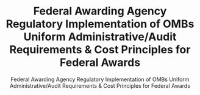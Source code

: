 ---
layout: resources-landing
title: "Federal Awarding Agency Regulatory Implementation of OMBs Uniform Administrative/Audit Requirements & Cost Principles for Federal Awards"
subtitle: "Federal Awarding Agency Regulatory Implementation of OMBs Uniform Administrative/Audit Requirements & Cost Principles for Federal Awards"
external_link: https://www.federalregister.gov/documents/2014/12/19/2014-28697/federal-awarding-agency-regulatory-implementation-of-office-of-management-and-budgets-uniform
filters: federal-financial-assistance uniform-guidance-2-cfr-200 guidance 2015
fiscal_year: 2015
---